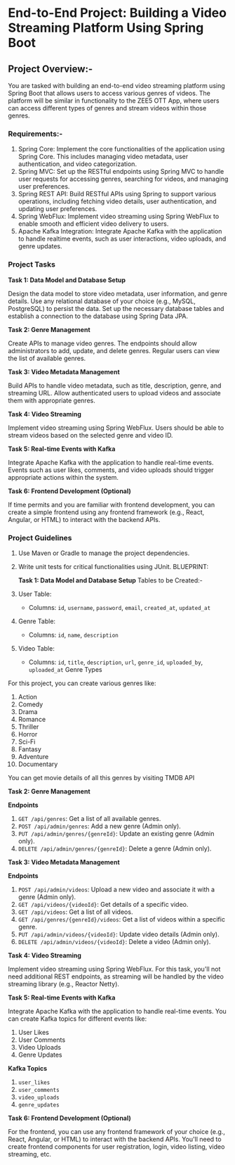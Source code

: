 # End-to-End Project: Building a Video Streaming Platform Using Spring Boot
## Project Overview:-
You are tasked with building an end-to-end video streaming platform using Spring Boot that
allows users to access various genres of videos. The platform will be similar in functionality
to the ZEE5 OTT App, where users can access different types of genres and stream videos
within those genres.

### Requirements:-
1. Spring Core: Implement the core functionalities of the application using Spring Core.
   This includes managing video metadata, user authentication, and video categorization.
2. Spring MVC: Set up the RESTful endpoints using Spring MVC to handle user requests for
   accessing genres, searching for videos, and managing user preferences.
3. Spring REST API: Build RESTful APIs using Spring to support various operations, including
   fetching video details, user authentication, and updating user preferences.
4. Spring WebFlux: Implement video streaming using Spring WebFlux to enable smooth and
   efficient video delivery to users.
5. Apache Kafka Integration: Integrate Apache Kafka with the application to handle realtime events, such as user interactions, video uploads, and genre updates.
   

### Project Tasks

   **Task 1: Data Model and Database Setup**
   
   Design the data model to store video metadata, user information, and genre details. Use
   any relational database of your choice (e.g., MySQL, PostgreSQL) to persist the data. Set up
   the necessary database tables and establish a connection to the database using Spring Data
   JPA.

   **Task 2: Genre Management**
   
   Create APIs to manage video genres. The endpoints should allow administrators to add,
   update, and delete genres. Regular users can view the list of available genres.
   
**Task 3: Video Metadata Management**
   
   Build APIs to handle video metadata, such as title, description, genre, and streaming URL.
   Allow authenticated users to upload videos and associate them with appropriate genres.
   
**Task 4: Video Streaming**

   Implement video streaming using Spring WebFlux. Users should be able to stream videos
   based on the selected genre and video ID.

   **Task 5: Real-time Events with Kafka**

   Integrate Apache Kafka with the application to handle real-time events. Events such as user
   likes, comments, and video uploads should trigger appropriate actions within the system.
   
**Task 6: Frontend Development (Optional)**

   If time permits and you are familiar with frontend development, you can create a simple
   frontend using any frontend framework (e.g., React, Angular, or HTML) to interact with the
   backend APIs.

### Project Guidelines
1. Use Maven or Gradle to manage the project dependencies.
2. Write unit tests for critical functionalities using JUnit.
   BLUEPRINT:


   **Task 1: Data Model and Database Setup**
   Tables to be Created:-
1. User Table:
   - Columns: `id`, `username`, `password`, `email`, `created_at`, `updated_at`
2. Genre Table:
   - Columns: `id`, `name`, `description`
3. Video Table:
   - Columns: `id`, `title`, `description`, `url`, `genre_id`, `uploaded_by`, `uploaded_at`
     Genre Types
     

For this project, you can create various genres like:

1. Action
2. Comedy
3. Drama
4. Romance
5. Thriller
6. Horror
7. Sci-Fi
8. Fantasy
9. Adventure
10. Documentary


You can get movie details of all this genres by visiting TMDB API

**Task 2: Genre Management**

**Endpoints**

1. `GET /api/genres`: Get a list of all available genres.
2. `POST /api/admin/genres`: Add a new genre (Admin only).
3. `PUT /api/admin/genres/{genreId}`: Update an existing genre (Admin only).
4. `DELETE /api/admin/genres/{genreId}`: Delete a genre (Admin only).
   
**Task 3: Video Metadata Management**

   **Endpoints**
1. `POST /api/admin/videos`: Upload a new video and associate it with a genre (Admin
   only).
2. `GET /api/videos/{videoId}`: Get details of a specific video.
3. `GET /api/videos`: Get a list of all videos.
4. `GET /api/genres/{genreId}/videos`: Get a list of videos within a specific genre.
5. `PUT /api/admin/videos/{videoId}`: Update video details (Admin only).
6. `DELETE /api/admin/videos/{videoId}`: Delete a video (Admin only).
   
**Task 4: Video Streaming**

   Implement video streaming using Spring WebFlux. For this task, you'll not need additional
   REST endpoints, as streaming will be handled by the video streaming library (e.g., Reactor
   Netty).

**Task 5: Real-time Events with Kafka**

   Integrate Apache Kafka with the application to handle real-time events. You can create
   Kafka topics for different events like:
1. User Likes
2. User Comments
3. Video Uploads
4. Genre Updates


**Kafka Topics**

1. `user_likes`
2. `user_comments`
3. `video_uploads`
4. `genre_updates`


**Task 6: Frontend Development (Optional)**

   For the frontend, you can use any frontend framework of your choice (e.g., React, Angular,
   or HTML) to interact with the backend APIs. You'll need to create frontend components for
   user registration, login, video listing, video streaming, etc.